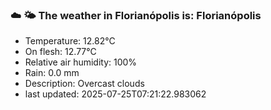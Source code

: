 ### ☁️ 🌤️  The weather in Florianópolis is: Florianópolis

- Temperature: 12.82°C
- On flesh: 12.77°C
- Relative air humidity: 100%
- Rain: 0.0 mm
- Description: Overcast clouds
- last updated: 2025-07-25T07:21:22.983062
